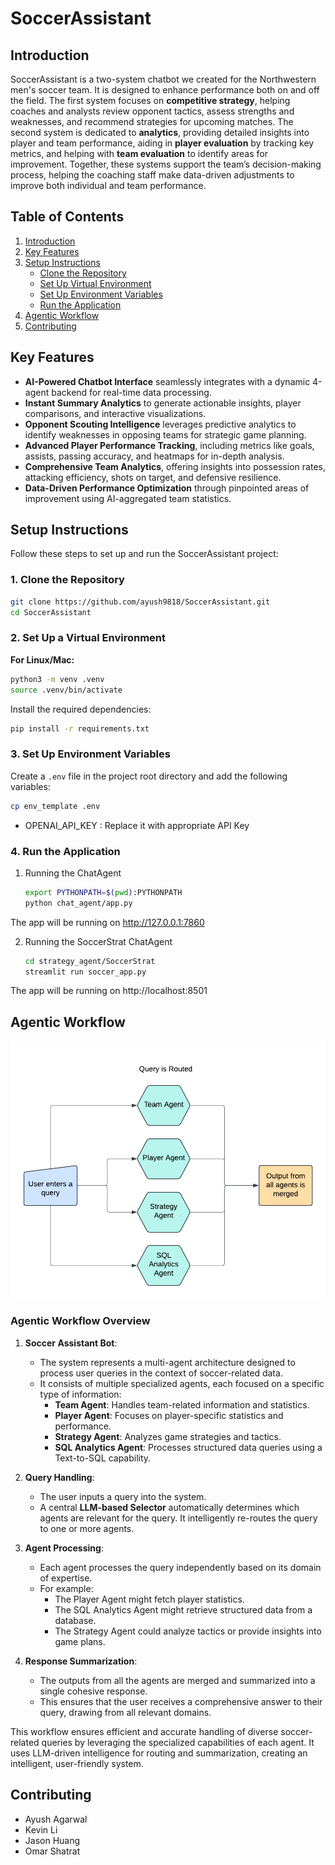 # SoccerAssistant

## Introduction

SoccerAssistant is a two-system chatbot we created for the Northwestern men's soccer team. It is designed to enhance performance both on and off the field. The first system focuses on **competitive strategy**, helping coaches and analysts review opponent tactics, assess strengths and weaknesses, and recommend strategies for upcoming matches. The second system is dedicated to **analytics**, providing detailed insights into player and team performance, aiding in **player evaluation** by tracking key metrics, and helping with **team evaluation** to identify areas for improvement. Together, these systems support the team’s decision-making process, helping the coaching staff make data-driven adjustments to improve both individual and team performance.

## Table of Contents
1. [Introduction](#introduction)
2. [Key Features](#key-features)
3. [Setup Instructions](#setup-instructions)
   - [Clone the Repository](#1-clone-the-repository)
   - [Set Up Virtual Environment](#2-set-up-a-virtual-environment)
   - [Set Up Environment Variables](#3-set-up-environment-variables)
   - [Run the Application](#4-run-the-application)
4. [Agentic Workflow](#agentic-workflow)
5. [Contributing](#contributing)

## Key Features

- **AI-Powered Chatbot Interface** seamlessly integrates with a dynamic 4-agent backend for real-time data processing.  
- **Instant Summary Analytics** to generate actionable insights, player comparisons, and interactive visualizations.  
- **Opponent Scouting Intelligence** leverages predictive analytics to identify weaknesses in opposing teams for strategic game planning.  
- **Advanced Player Performance Tracking**, including metrics like goals, assists, passing accuracy, and heatmaps for in-depth analysis.  
- **Comprehensive Team Analytics**, offering insights into possession rates, attacking efficiency, shots on target, and defensive resilience.  
- **Data-Driven Performance Optimization** through pinpointed areas of improvement using AI-aggregated team statistics.   

## Setup Instructions

Follow these steps to set up and run the SoccerAssistant project:

### 1. Clone the Repository
```bash
git clone https://github.com/ayush9818/SoccerAssistant.git
cd SoccerAssistant
```

### 2. Set Up a Virtual Environment
**For Linux/Mac:**
```bash
python3 -m venv .venv
source .venv/bin/activate
```

Install the required dependencies:
```bash
pip install -r requirements.txt
```

### 3. Set Up Environment Variables
Create a `.env` file in the project root directory and add the following variables:

```bash
cp env_template .env
```

- OPENAI_API_KEY : Replace it with appropriate API Key

### 4. Run the Application

1. Running the ChatAgent
   ```bash
   export PYTHONPATH=$(pwd):PYTHONPATH
   python chat_agent/app.py
   ```

The app will be running on http://127.0.0.1:7860

2. Running the SoccerStrat ChatAgent
   ```bash
   cd strategy_agent/SoccerStrat
   streamlit run soccer_app.py
   ```

The app will be running on http://localhost:8501

## Agentic Workflow 

![AgenticWorkflow](assets/agentic_workflow.png)

### **Agentic Workflow Overview**

1. **Soccer Assistant Bot**:
   - The system represents a multi-agent architecture designed to process user queries in the context of soccer-related data.
   - It consists of multiple specialized agents, each focused on a specific type of information: 
     - **Team Agent**: Handles team-related information and statistics.
     - **Player Agent**: Focuses on player-specific statistics and performance.
     - **Strategy Agent**: Analyzes game strategies and tactics.
     - **SQL Analytics Agent**: Processes structured data queries using a Text-to-SQL capability.

2. **Query Handling**:
   - The user inputs a query into the system.
   - A central **LLM-based Selector** automatically determines which agents are relevant for the query. It intelligently re-routes the query to one or more agents.

3. **Agent Processing**:
   - Each agent processes the query independently based on its domain of expertise.
   - For example:
     - The Player Agent might fetch player statistics.
     - The SQL Analytics Agent might retrieve structured data from a database.
     - The Strategy Agent could analyze tactics or provide insights into game plans.

4. **Response Summarization**:
   - The outputs from all the agents are merged and summarized into a single cohesive response.
   - This ensures that the user receives a comprehensive answer to their query, drawing from all relevant domains.

This workflow ensures efficient and accurate handling of diverse soccer-related queries by leveraging the specialized capabilities of each agent. It uses LLM-driven intelligence for routing and summarization, creating an intelligent, user-friendly system.

## Contributing
- Ayush Agarwal
- Kevin Li
- Jason Huang
- Omar Shatrat

